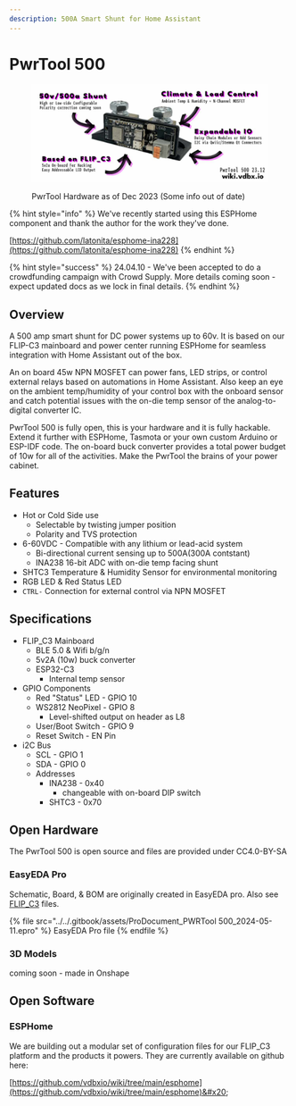 ```yaml
---
description: 500A Smart Shunt for Home Assistant
---
```


# PwrTool 500

<figure><img src="../../.gitbook/assets/pwrtool500-wiki-features2312.jpg" alt=""><figcaption><p>PwrTool Hardware as of Dec 2023 (Some info out of date)</p></figcaption></figure>

{% hint style="info" %}
We've recently started using this ESPHome component and thank the author for the work they've done.

[https://github.com/latonita/esphome-ina228](https://github.com/latonita/esphome-ina228)
{% endhint %}

{% hint style="success" %}
24.04.10 - We've been accepted to do a crowdfunding campaign with Crowd Supply. More details coming soon - expect updated docs as we lock in final details.
{% endhint %}

## Overview

A 500 amp smart shunt for DC power systems up to 60v. It is based on our FLIP-C3 mainboard and power center running ESPHome for seamless integration with Home Assistant out of the box.&#x20;

An on board 45w NPN MOSFET can power fans, LED strips, or control external relays based on automations in Home Assistant. Also keep an eye on the ambient temp/humidity of your control box with the onboard sensor and catch potential issues with the on-die temp sensor of the analog-to-digital converter IC.

PwrTool 500 is fully open, this is your hardware and it is fully hackable. Extend it further with ESPHome, Tasmota or your own custom Arduino or ESP-IDF code. The on-board buck converter provides a total power budget of 10w for all of the activities. Make the PwrTool the brains of your power cabinet.

## Features

* Hot or Cold Side use
  * Selectable by twisting jumper position
  * Polarity and TVS protection
* 6-60VDC - Compatible with any lithium or lead-acid system
  * Bi-directional current sensing up to 500A(300A contstant)
  * INA238 16-bit ADC with on-die temp facing shunt
* SHTC3 Temperature & Humidity Sensor for environmental monitoring
* RGB LED & Red Status LED
* `CTRL-` Connection for external control via NPN MOSFET

## Specifications

* FLIP\_C3 Mainboard
  * BLE 5.0 & Wifi b/g/n
  * 5v2A (10w) buck converter
  * ESP32-C3
    * Internal temp sensor
* GPIO Components
  * Red "Status" LED - GPIO 10
  * WS2812 NeoPixel - GPIO 8
    * Level-shifted output on header as L8
  * User/Boot Switch - GPIO 9
  * Reset Switch - EN Pin
* i2C Bus
  * SCL - GPIO 1
  * SDA - GPIO 0
  * Addresses
    * INA238 - 0x40
      * changeable with on-board DIP switch
    * SHTC3 - 0x70

## Open Hardware

The PwrTool 500 is open source and files are provided under CC4.0-BY-SA

### EasyEDA Pro

Schematic, Board, & BOM are originally created in EasyEDA pro. Also see [FLIP\_C3](../../product/flip\_c3/#license-and-files) files.

{% file src="../../.gitbook/assets/ProDocument_PWRTool 500_2024-05-11.epro" %}
EasyEDA Pro file
{% endfile %}

### 3D Models

coming soon - made in Onshape

## Open Software

### ESPHome

We are building out a modular set of configuration files for our FLIP\_C3 platform and the products it powers. They are currently available on github here:

[https://github.com/vdbxio/wiki/tree/main/esphome](https://github.com/vdbxio/wiki/tree/main/esphome)&#x20;
